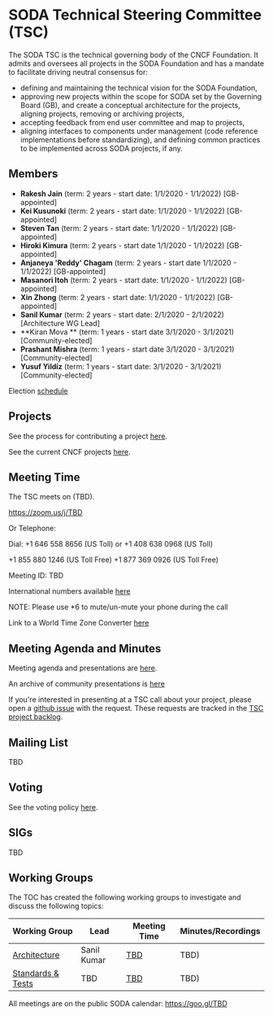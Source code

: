 # SODA Technical Steering Committee (TSC)

The SODA TSC is the technical governing body of the CNCF Foundation. It admits and oversees all projects in the SODA Foundation and has a mandate to facilitate driving neutral consensus for:
* defining and maintaining the technical vision for the SODA Foundation,
* approving new projects within the scope for SODA set by the Governing Board (GB), and create a conceptual architecture for the projects, aligning projects, removing or archiving projects,
* accepting feedback from end user committee and map to projects,
* aligning interfaces to components under management (code reference implementations before standardizing), and defining common practices to be implemented across SODA projects, if any.

## Members
* **Rakesh Jain** (term: 2 years - start date: 1/1/2020 - 1/1/2022) [GB-appointed]
* **Kei Kusunoki** (term: 2 years - start date: 1/1/2020 - 1/1/2022) [GB-appointed]
* **Steven Tan** (term: 2 years - start date: 1/1/2020 - 1/1/2022) [GB-appointed]
* **Hiroki Kimura** (term: 2 years - start date 1/1/2020 - 1/1/2022) [GB-appointed]
* **Anjaneya 'Reddy' Chagam** (term: 2 years - start date 1/1/2020 - 1/1/2022) [GB-appointed]
* **Masanori Itoh** (term: 2 years - start date: 1/1/2020 - 1/1/2022) [GB-appointed]
* **Xin Zhong** (term: 2 years - start date: 1/1/2020 - 1/1/2022) [GB-appointed]
* **Sanil Kumar** (term: 2 years - start date: 2/1/2020 - 2/1/2022) [Architecture WG Lead]
* **Kiran Mova ** (term: 1 years - start date 3/1/2020 - 3/1/2021) [Community-elected]
* **Prashant Mishra** (term: 1 years - start date 3/1/2020 - 3/1/2021) [Community-elected]
* **Yusuf Yildiz** (term: 1 years - start date: 3/1/2020 - 3/1/2021) [Community-elected]

Election [schedule](process/election-schedule.md)

## Projects

See the process for contributing a project [here](CONTRIBUTING.md).

See the current CNCF projects [here](https://www.cncf.io/projects/).

## Meeting Time

The TSC meets on (TBD).

https://zoom.us/j/TBD

Or Telephone:

Dial: +1 646 558 8656 (US Toll) or +1 408 638 0968 (US Toll)

+1 855 880 1246 (US Toll Free)
+1 877 369 0926 (US Toll Free)

Meeting ID: TBD

International numbers available [here](https://zoom.us/zoomconference?m=ddKUsXGa2tGOHvCl4ccI0juqU7TZaCov)


NOTE: Please use *6 to mute/un-mute your phone during the call

Link to a World Time Zone Converter [here](http://www.thetimezoneconverter.com/?t=8:00%20a.m.%20&tz=San%20Francisco&)

## Meeting Agenda and Minutes

Meeting agenda and presentations are [here](docs/meeting_presentations.md).

An archive of community presentations is [here](docs/scheduled_presentations.md)

If you're interested in presenting at a TSC call about your project, please open a [github issue](https://github.com/sodafoundation/governance/tsc/issues) with the request. These requests are tracked in the [TSC project backlog](https://github.com/sodafoundation/governance/tsc/projects/1).

## Mailing List

TBD

## Voting

See the voting policy [here](docs/voting.md).

## SIGs

TBD

## Working Groups

The TOC has created the following working groups to investigate and discuss the following topics:

| Working Group | Lead            | Meeting Time                          | Minutes/Recordings |
|---------------|------------------|---------------------------------------|--------------------|
| [Architecture](https://github.com/sodafoundation/governance/architecture-wg)         | Sanil Kumar | [TBD](https://zoom.us/my/TBD) | TBD)
| [Standards & Tests](https://github.com/sodafoundation/governance/architecture-wg) | TBD        |  [TBD](https://zoom.us/my/TBD)    | TBD)

All meetings are on the public SODA calendar: https://goo.gl/TBD
